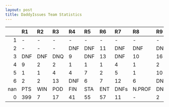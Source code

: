 ```yaml
---
layout: post 
title: DaddyIssues Team Statistics
--- 
```


|     | R1   | R2   | R3   | R4   | R5   | R6   | R7   | R8     | R9   | R10   | R11   | R12   | Points   | Pos   |
|----:|:-----|:-----|:-----|:-----|:-----|:-----|:-----|:-------|:-----|:------|:------|:------|:---------|:------|
|   1 | -    | -    | -    | -    | -    | -    | -    | -      | -    | -     | -     | -     | nan      | nan   |
|   2 | -    | -    | -    | DNF  | DNF  | 11   | DNF  | DNF    | DNF  | DNF   | DNF   | DNQ   | 0.0      | 12.0  |
|   3 | DNF  | DNF  | DNQ  | 9    | DNF  | 13   | DNF  | 10     | 16   | 3     | 11    | 15    | 15.0     | 10.0  |
|   4 | 9    | 2    | 2    | 1    | 1    | 1    | 4    | 1      | 2    | 3     | 11    | 2     | 181.0    | 2.0   |
|   5 | 1    | 1    | 4    | 4    | 7    | 2    | 5    | 1      | 10   | DNF   | 11    | 12    | 128.0    | 3.0   |
|   6 | 2    | 2    | 13   | DNF  | 6    | 7    | 12   | 6      | DNF  | 3     | 11    | 10    | 75.0     | 6.0   |
| nan | PTS  | WIN  | POD  | FIN  | STA  | ENT  | DNFs | N.PROF | DNQ  | %FIN  | PPR   | BST   | CHA      | RNK   |
|   0 | 399  | 7    | 17   | 41   | 55   | 57   | 11   | -      | 2    | 74.5  | 7.0   | 1     | 0        | 5     |